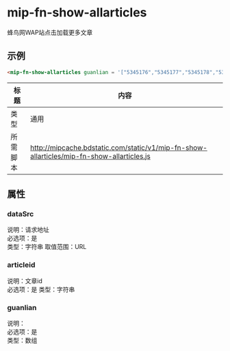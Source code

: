 # mip-fn-show-allarticles

<p>蜂鸟网WAP站点击加载更多文章</p>

## 示例
```html
<mip-fn-show-allarticles guanlian = '["5345176","5345177","5345178","5345179"]' articleId = "5344884" dataSrc= "dataSrc"></mip-fn-show-allarticles>
```

标题|内容
----|----
类型|通用 
所需脚本|http://mipcache.bdstatic.com/static/v1/mip-fn-show-allarticles/mip-fn-show-allarticles.js

## 属性  
### dataSrc
说明：请求地址  
必选项：是  
类型：字符串 
取值范围：URL

### articleid
说明：文章id  
必选项：是 
类型：字符串 

### guanlian
说明：  
必选项：是  
类型：数组 
 

